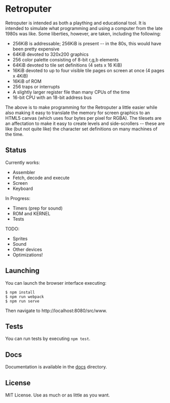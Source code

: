 # Retroputer

Retroputer is intended as both a plaything and educational tool. It is intended to simulate what programming and using a computer from the late 1980s was like. Some liberties, however, are taken, including the following:

* 256KiB is addressable; 256KiB is present -- in the 80s, this would have been pretty expensive
* 64KiB devoted to 320x200 graphics
* 256 color palette consisting of 8-bit r,g,b elements
* 64KiB devoted to tile set definitions (4 sets x 16 KiB)
* 16KiB devoted to up to four visible tile pages on screen at once (4 pages x 4KiB)
* 16KiB of ROM
* 256 traps or interrupts
* A slightly larger register file than many CPUs of the time
* 16-bit CPU with an 18-bit address bus

The above is to make programming for the Retroputer a little easier while also making it easy to translate the memory for screen graphics to an HTML5 canvas (which uses four bytes per pixel for RGBA). The tilesets are an affectation to make it easy to create levels and side-scrollers -- these are like (but not quite like) the character set definitions on many machines of the time.

## Status

Currently works:

* Assembler
* Fetch, decode and execute
* Screen
* Keyboard

In Progress:

* Timers (prep for sound)
* ROM and KERNEL
* Tests

TODO:

* Sprites
* Sound
* Other devices
* Optimizations!

## Launching

You can launch the browser interface executing:

```
$ npm install
$ npm run webpack
$ npm run serve
```

Then navigate to http://localhost:8080/src/www.

## Tests

You can run tests by executing `npm test`.

## Docs

Documentation is available in the [docs](./docs) directory.

## License

MIT License. Use as much or as little as you want.

